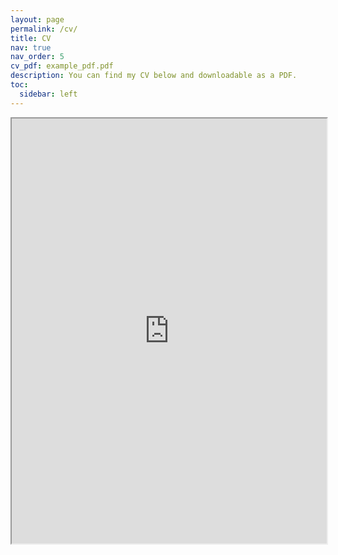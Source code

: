 ```yaml
---
layout: page
permalink: /cv/
title: CV
nav: true
nav_order: 5
cv_pdf: example_pdf.pdf
description: You can find my CV below and downloadable as a PDF.
toc:
  sidebar: left
---
```


<iframe width="100%" height="680" src="https://drive.google.com/file/d/1TXj7woc2eGazc9ixTnOIyI_d7AQuP71z/preview"></iframe>
